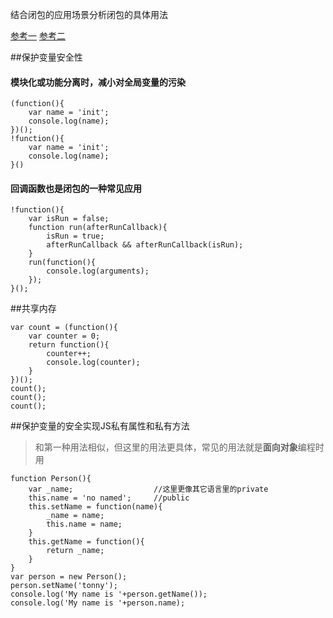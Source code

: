 结合闭包的应用场景分析闭包的具体用法

[参考一](http://www.w3ctech.com/p/763)
[参考二](http://www.w3ctech.com/p/864)

##保护变量安全性

#### 模块化或功能分离时，减小对全局变量的污染
```
(function(){
	var name = 'init';
	console.log(name);
})();
!function(){
	var name = 'init';
	console.log(name);
}()
```
#### 回调函数也是闭包的一种常见应用
```
!function(){
	var isRun = false;
	function run(afterRunCallback){
		isRun = true;
		afterRunCallback && afterRunCallback(isRun);
	}
	run(function(){
		console.log(arguments);
	});
}();
```

##共享内存
```
var count = (function(){
	var counter = 0;
	return function(){
		counter++;
		console.log(counter);
	}
})();
count();
count();
count();
```

##保护变量的安全实现JS私有属性和私有方法
> 和第一种用法相似，但这里的用法更具体，常见的用法就是**面向对象**编程时用

```
function Person(){
	var _name;					//这里更像其它语言里的private
	this.name = 'no named';		//public
	this.setName = function(name){
		_name = name;
		this.name = name;
	}
	this.getName = function(){
		return _name;
	}
}
var person = new Person();
person.setName('tonny');
console.log('My name is '+person.getName());
console.log('My name is '+person.name);
```
